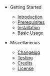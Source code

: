 #  

* Getting Started

    * [Introduction](getting-started/introduction.md)
    * [Prerequisites](getting-started/prerequisites.md)
    * [Installation](getting-started/installation.md)
    * [Basic Usage](getting-started/basic-usage.md)

* Miscellaneous

    * [Changelog](miscellaneous/changelog.md)
    * [Testing](miscellaneous/testing.md)
    * [Credits](miscellaneous/credits.md)
    * [License](miscellaneous/license.md)